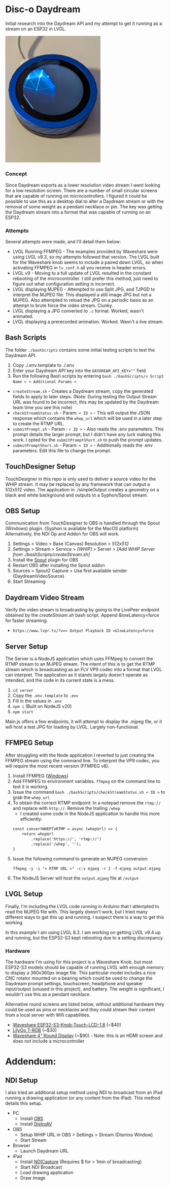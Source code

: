 # Disc-o Daydream

Initial research into the Daydream API and my attempt to get it running as a stream on an ESP32 in LVGL. 

<img src="media/daydream.webp" alt="Daydream Image running on Waveshare Knob" title="Daydream Image running on Waveshare Knob" width="300" />


### Concept

Since Daydream exports as a lower resolution video stream I went looking for a low resolution screen. There are a number of small circular screens that are capable of running on microcontrollers. I figured it could be possible to use this as a desktop dial to alter a Daydream stream or with the removal of some weight as a pendant necklace or pin. The key was getting the Daydream stream into a format that was capable of running on an ESP32. 

### Attempts

Several attempts were made, and I'll detail them below:

- LVGL Running FFMPEG - The examples provided by Waveshare were using LVGL v8.3, so my attempts followed that version. The LVGL built for the Waveshare knob seems to include a paired down LVGL, so when activating FFMPEG in `lv_conf.h` all you receive is header errors. 
- LVGL v9 - Moving to a full update of LVGL resulted in the constant rebooting of the microcontroller. I still prefer this method, just need to figure out what configuration setting is incorrect. 
- LVGL displaying MJPEG - Attempted to use Split JPG, and TJPGD to interpret the MJPEG file. This displayed a still image JPG but not a MJPEG. Also attempted to reload the JPG on a periodic basis as an attempt to brute force the video stream. Clunky. 
- LVGL displaying a JPG converted to `.c` format. Worked, wasn't animated. 
- LVGL displaying a prerecorded animation. Worked. Wasn't a live stream. 

## Bash Scripts

The folder `./bashScripts` contains some initial testing scripts to test the Daydream API. 

1. Copy ./.env.template to ./.env
2. Enter your Daydream API key into the `DAYDREAM_API_KEY=""` field
3. Run the following Bash scripts by entering `bash ./bashScripts/< Script Name > < Additional Params >`

- `createStream.sh` - Creates a Daydream stream, copy the generated fields to apply to later steps. (Note: During testing the Output Stream URL was found to be incorrect, this may be updated by the Daydream team time you see this note)
- `checkStreamStatus.sh` - Param: `< ID >` - This will output the JSON response which contains the `whep_url` which will be used in a later step to create the RTMP URL. 
- `submitPrompt.sh` - Param : `< ID >` - Also reads the .env parameters. This prompt details the larger prompt, but I didn't have any luck making this work. I opted for the `submitPromptShort.sh` to push the prompt updates. 
- `submitPromptShort.sh` - Param: `< ID >` - Additionally reads the .env parameters. Edit this file to change the prompt. 

## TouchDesigner Setup

TouchDesigner in this repo is only used to deliver a source video for the WHIP stream. It may be replaced by any framework that can output a 512x512 video. The application in ./simpleOutput creates a geometry on a black and white background and outputs to a Syphon/Spout stream. 

## OBS Setup

Communication from TouchDesigner to OBS is handled through the Spout (Windows) plugin. (Syphon is available for the MacOS platform) Alternatively, the NDI Op and Addon for OBS will work. 

1. Settings > Video > Base (Canvas) Resolution > _512x512_
2. Settings > Stream > Service > _[WHIP]_ > Server > _[Add WHIP Server from ./bashScripts/createStream.sh]_
3. Install the [Spout](https://github.com/Off-World-Live/obs-spout2-plugin) plugin for OBS
4. Restart OBS after installing the Spout addon
5. Sources > Spout2 Capture > Use first available sender (DaydreamVideoSource)
6. Start Streaming

## Daydream Video Stream

Verify the video stream is broadcasting by going to the LivePeer endpoint obtained by the _createStream.sh_ bash script. Append &lowLatency=force for faster streaming. 

- `https://www.lvpr.tv/?v=< Output Playback ID >&lowLatency=force`

## Server Setup

The Server is a NodeJS application which uses FFMpeg to convert the RTMP stream to an MJPEG stream. The intent of this is to get the RTMP stream which is broadcasting as an FLV VP9 codec into a format that LVGL can interpret. The application as it stands largely doesn't operate as intended, and the code in its current state is a mess. 

1. `cd server`
2. Copy the `.env.template` to `.env`
3. Fill in the values in `.env`
4. `npm i` (Built on NodeJS v20)
5. `npm start`

Main.js offers a few endpoints, it will attempt to display the .mjpeg file, or it will host a test JPG for loading by LVGL. Largely non-functional. 

## FFMPEG Setup

After struggling with the Node application I reverted to just creating the FFMPEG stream using the command line. To interpret the VP9 codec, you will require the most recent version (FFMPEG v8). 

1. Install FFMPEG ([Windows](https://www.gyan.dev/ffmpeg/builds/))
2. Add FFMPEG to environment variables. `ffmpeg` on the command line to test it is working. 
3. Issue the command `bash ./bashScripts/checkStreamStatus.sh < ID >` to grab the `whep_url`
4. To obtain the correct RTMP endpoint: In a notepad remove the `rtmp://` and replace with `http://`. Remove the trailing `/whep`
    - I created some code in the NodeJS application to handle this more efficiently: 
    ``` 
    const convertWHEPToRTMP = async (whepUrl) => {
        return whepUrl
            .replace('https://', 'rtmp://')
            .replace('/whep', ''); 
    }
    ```
5. Issue the following command to generate an MJPEG conversion:
    ```
    ffmpeg -y -i "< RTMP URL >" -c:v mjpeg -r 2 -f mjpeg output.mjpeg
    ```
6. The NodeJS Server will host the `output.mjpeg` file at `/output`

## LVGL Setup

Finally, I'm including the LVGL code running in Arduino that I attempted to read the MJPEG file with. This largely doesn't work, but I tried many different ways to get this up and running. I suspect there is a way to get this working. 

In this example I am using LVGL 8.3. I am working on getting LVGL v9.4 up and running, but the ESP32-S3 kept rebooting due to a setting discrepancy. 

### Hardware

The hardware I'm using for this project is a Waveshare Knob, but most ESP32-S3 models should be capable of running LVGL with enough memory to display a 360x360px image file. This particular model includes a nice CNC rotator mounted on a bearing which could be used to change the Daydream prompt settings, touchscreen, headphone and speaker input/output (unused in this project), and battery. The weight is significant, I wouldn't use this as a pendant necklace. 

Alternative round screens are listed below, without additional hardware they could be used as pins or necklaces and they could stream their content from a local server with Wifi capabilities. 

- [Waveshare ESP32-S3-Knob-Touch-LCD-1.8](https://www.waveshare.com/wiki/ESP32-S3-Knob-Touch-LCD-1.8) (~$40)
- [LilyGo T-RGB](https://github.com/Xinyuan-LilyGO/LilyGo-T-RGB?spm=a2g0o.detail.1000023.12.2e2d602evBfKih) (~$30)
- [Waveshare 4" Round Display](https://www.waveshare.com/4inch-dsi-lcd-c.htm) (~$90) - Note: this is an HDMI screen and does not include a microcontroller

# Addendum: 

## NDI Setup

I also tried an additional setup method using NDI to broadcast from an iPad running a drawing application (or any content from the iPad). This method details this setup.

- PC
    - Install [OBS](https://obsproject.com/download)
    - Install [DistroAV](https://github.com/DistroAV/DistroAV)
- OBS
    - Setup WHIP URL in OBS > Settings > Stream (Dismiss Window)
    - Start Stream
- Browser
    - Launch Daydream URL 
- iPad 
    - Install [NDICapture](https://ndi.video/tools/hx-capture/) (Requires $ for > 1min of broadcasting)
    - Start NDI Broadcast
    - Load drawing application
    - Draw image
